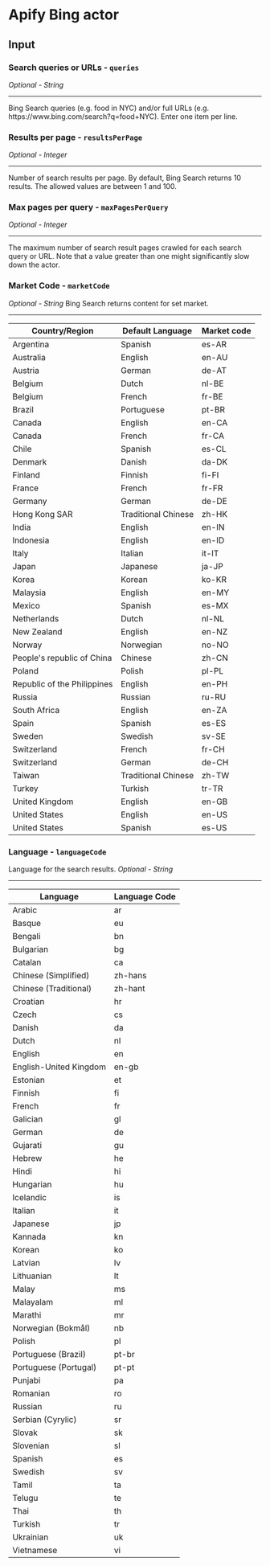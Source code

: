 # Apify Bing actor
## Input
### Search queries or URLs - ```queries```
*Optional - String*
<hr>
Bing Search queries (e.g. food in NYC) and/or full URLs (e.g. https://www.bing.com/search?q=food+NYC). Enter one item per line.

### Results per page - ```resultsPerPage```
*Optional - Integer*
<hr>
Number of search results per page. By default, Bing Search returns 10 results. The allowed values are between 1 and 100.

### Max pages per query - ```maxPagesPerQuery```
*Optional - Integer*
<hr>
The maximum number of search result pages crawled for each search query or URL. Note that a value greater than one might significantly slow down the actor.

### Market Code - ```marketCode```
*Optional - String*
Bing Search returns content for set market.
<hr>

|Country/Region|Default Language|Market code|
|---|---|---|
Argentina|Spanish|es-AR
Australia|English|en-AU
Austria|German|de-AT
Belgium|Dutch|nl-BE
Belgium|French|fr-BE
Brazil|Portuguese|pt-BR
Canada|English|en-CA
Canada|French|fr-CA
Chile|Spanish|es-CL
Denmark|Danish|da-DK
Finland|Finnish|fi-FI
France|French|fr-FR
Germany|German|de-DE
Hong Kong SAR|Traditional Chinese|zh-HK
India|English|en-IN
Indonesia|English|en-ID
Italy|Italian|it-IT
Japan|Japanese|ja-JP
Korea|Korean|ko-KR
Malaysia|English|en-MY
Mexico|Spanish|es-MX
Netherlands|Dutch|nl-NL
New Zealand|English|en-NZ
Norway|Norwegian|no-NO
People's republic of China|Chinese|zh-CN
Poland|Polish|pl-PL
Republic of the Philippines|English|en-PH
Russia|Russian|ru-RU
South Africa|English|en-ZA
Spain|Spanish|es-ES
Sweden|Swedish|sv-SE
Switzerland|French|fr-CH
Switzerland|German|de-CH
Taiwan|Traditional Chinese|zh-TW
Turkey|Turkish|tr-TR
United Kingdom|English|en-GB
United States|English|en-US
United States|Spanish|es-US

### Language - ```languageCode```
Language for the search results.
*Optional - String*
<hr>

|Language|Language Code|
|---|---|
Arabic|ar
Basque|eu
Bengali|bn
Bulgarian|bg
Catalan|ca
Chinese (Simplified)|zh-hans
Chinese (Traditional)|zh-hant
Croatian|hr
Czech|cs
Danish|da
Dutch|nl
English|en
English-United Kingdom|en-gb
Estonian|et
Finnish|fi
French|fr
Galician|gl
German|de
Gujarati|gu
Hebrew|he
Hindi|hi
Hungarian|hu
Icelandic|is
Italian|it
Japanese|jp
Kannada|kn
Korean|ko
Latvian|lv
Lithuanian|lt
Malay|ms
Malayalam|ml
Marathi|mr
Norwegian (Bokmål)|nb
Polish|pl
Portuguese (Brazil)|pt-br
Portuguese (Portugal)|pt-pt
Punjabi|pa
Romanian|ro
Russian|ru
Serbian (Cyrylic)|sr
Slovak|sk
Slovenian|sl
Spanish|es
Swedish|sv
Tamil|ta
Telugu|te
Thai|th
Turkish|tr
Ukrainian|uk
Vietnamese|vi

